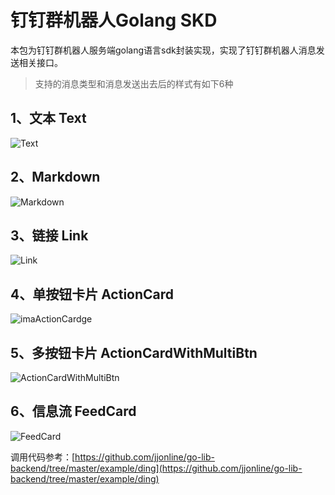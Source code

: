 # 钉钉群机器人Golang SKD

本包为钉钉群机器人服务端golang语言sdk封装实现，实现了钉钉群机器人消息发送相关接口。

> 支持的消息类型和消息发送出去后的样式有如下6种

## 1、文本 Text

![Text](https://blog.jjonline.cn/Images/md/text.png)

## 2、Markdown

![Markdown](https://blog.jjonline.cn/Images/md/markdown.png)

## 3、链接 Link

![Link](https://blog.jjonline.cn/Images/md/link.png)

## 4、单按钮卡片 ActionCard

![imaActionCardge](https://blog.jjonline.cn/Images/md/action-card.png)

## 5、多按钮卡片 ActionCardWithMultiBtn

![ActionCardWithMultiBtn](https://blog.jjonline.cn/Images/md/action-card-multi.png)

## 6、信息流 FeedCard

![FeedCard](https://blog.jjonline.cn/Images/md/feed_card.png)

调用代码参考：[https://github.com/jjonline/go-lib-backend/tree/master/example/ding](https://github.com/jjonline/go-lib-backend/tree/master/example/ding)

